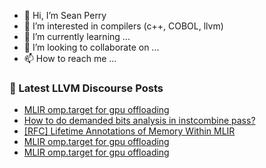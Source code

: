 - 👋 Hi, I’m Sean Perry
- 👀 I’m interested in compilers (c++, COBOL, llvm)
- 🌱 I’m currently learning ...
- 💞️ I’m looking to collaborate on ...
- 📫 How to reach me ...

<!---
s66perry/s66perry is a ✨ special ✨ repository because its `README.md` (this file) appears on your GitHub profile.
You can click the Preview link to take a look at your changes.
--->
### 📕 Latest LLVM Discourse Posts

<!-- DISCOURSE-LLVM:START -->
- [MLIR omp.target for gpu offloading](https://discourse.llvm.org/t/mlir-omp-target-for-gpu-offloading/72579#post_15)
- [How to do demanded bits analysis in instcombine pass?](https://discourse.llvm.org/t/how-to-do-demanded-bits-analysis-in-instcombine-pass/72721#post_1)
- [[RFC] Lifetime Annotations of Memory Within MLIR](https://discourse.llvm.org/t/rfc-lifetime-annotations-of-memory-within-mlir/72697#post_5)
- [MLIR omp.target for gpu offloading](https://discourse.llvm.org/t/mlir-omp-target-for-gpu-offloading/72579#post_14)
- [MLIR omp.target for gpu offloading](https://discourse.llvm.org/t/mlir-omp-target-for-gpu-offloading/72579#post_13)
<!-- DISCOURSE-LLVM:END -->
